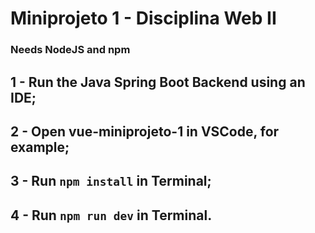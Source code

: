 # Miniprojeto 1 - Disciplina Web II

### Needs NodeJS and npm

## 1 - Run the Java Spring Boot Backend using an IDE;
## 2 - Open vue-miniprojeto-1 in VSCode, for example;
## 3 - Run `npm install` in Terminal;
## 4 - Run `npm run dev` in Terminal.
